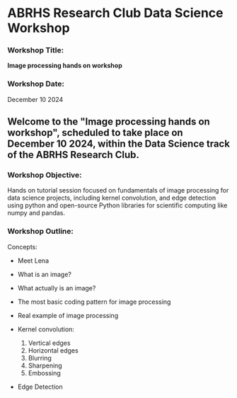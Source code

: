# ABRHS Research Club Data Science Workshop  
  
  
### Workshop Title:  
**Image processing hands on workshop**

### Workshop Date:  
December 10 2024  

## Welcome to the "__Image processing hands on workshop__", scheduled to take place on December 10 2024, within the **Data Science track** of the ABRHS Research Club. 
  
### Workshop Objective:  
Hands on tutorial session focused on fundamentals of image processing for data science projects, including kernel convolution, and edge detection using python and open-source Python libraries for scientific computing like numpy and pandas. 

### Workshop Outline: 
Concepts:

- Meet Lena  
- What is an image?  
- What actually is an image?  
- The most basic coding pattern for image processing  
- Real example of image processing  
- Kernel convolution:  
  1) Vertical edges   
  2) Horizontal edges   
  3) Blurring   
  4) Sharpening  
  5) Embossing
     
- Edge Detection  
